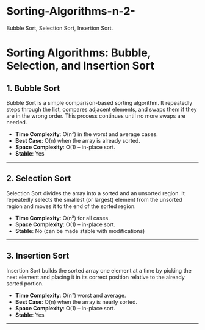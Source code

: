 # Sorting-Algorithms-n-2-
Bubble Sort, Selection Sort, Insertion Sort.

# Sorting Algorithms: Bubble, Selection, and Insertion Sort

## 1. Bubble Sort
Bubble Sort is a simple comparison-based sorting algorithm. It repeatedly steps through the list, compares adjacent elements, and swaps them if they are in the wrong order. This process continues until no more swaps are needed.

- **Time Complexity**: O(n²) in the worst and average cases.
- **Best Case**: O(n) when the array is already sorted.
- **Space Complexity**: O(1) – in-place sort.
- **Stable**: Yes



---

## 2. Selection Sort
Selection Sort divides the array into a sorted and an unsorted region. It repeatedly selects the smallest (or largest) element from the unsorted region and moves it to the end of the sorted region.

- **Time Complexity**: O(n²) for all cases.
- **Space Complexity**: O(1) – in-place sort.
- **Stable**: No (can be made stable with modifications)



---

## 3. Insertion Sort
Insertion Sort builds the sorted array one element at a time by picking the next element and placing it in its correct position relative to the already sorted portion.

- **Time Complexity**: O(n²) worst and average.
- **Best Case**: O(n) when the array is nearly sorted.
- **Space Complexity**: O(1) – in-place sort.
- **Stable**: Yes
---
